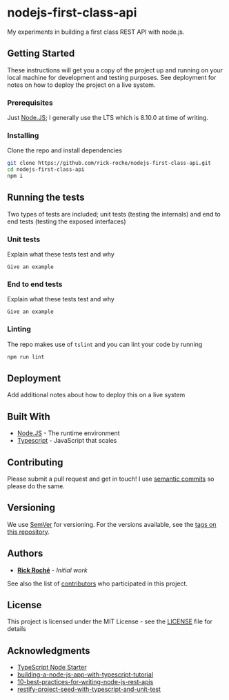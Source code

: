 # nodejs-first-class-api

My experiments in building a first class REST API with node.js.

## Getting Started

These instructions will get you a copy of the project up and running on your local machine for development and testing purposes. See deployment for notes on how to deploy the project on a live system.

### Prerequisites

Just [Node.JS](https://nodejs.org/); I generally use the LTS which is 8.10.0 at time of writing.

### Installing

Clone the repo and install dependencies

```sh
git clone https://github.com/rick-roche/nodejs-first-class-api.git
cd nodejs-first-class-api
npm i
```

## Running the tests

Two types of tests are included; unit tests (testing the internals) and end to end tests (testing the exposed interfaces)

### Unit tests

Explain what these tests test and why

```
Give an example
```

### End to end tests

Explain what these tests test and why

```
Give an example
```

### Linting 

The repo makes use of `tslint` and you can lint your code by running

```sh
npm run lint
```

## Deployment

Add additional notes about how to deploy this on a live system

## Built With

* [Node.JS](https://nodejs.org/) - The runtime environment
* [Typescript](http://www.typescriptlang.org/) - JavaScript that scales

## Contributing

Please submit a pull request and get in touch! I use [semantic commits](https://seesparkbox.com/foundry/semantic_commit_messages) so please do the same.

## Versioning

We use [SemVer](http://semver.org/) for versioning. For the versions available, see the [tags on this repository](https://github.com/rick-roche/nodejs-first-class-api/tags). 

## Authors

* **[Rick Roché](https://github.com/rick-roche)** - *Initial work*

See also the list of [contributors](https://github.com/rick-roche/nodejs-first-class-api/contributors) who participated in this project.

## License

This project is licensed under the MIT License - see the [LICENSE](LICENSE) file for details

## Acknowledgments

* [TypeScript Node Starter](https://github.com/Microsoft/TypeScript-Node-Starter)
* [building-a-node-js-app-with-typescript-tutorial](https://blog.risingstack.com/building-a-node-js-app-with-typescript-tutorial/)
* [10-best-practices-for-writing-node-js-rest-apis](https://blog.risingstack.com/10-best-practices-for-writing-node-js-rest-apis/)
* [restify-project-seed-with-typescript-and-unit-test](http://www.sulhome.com/Blog/9/restify-project-seed-with-typescript-and-unit-test)
